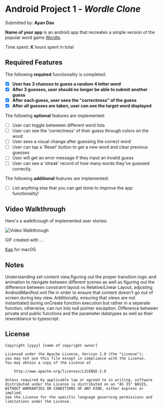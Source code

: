# Android Project 1 - *Wordle Clone*

Submitted by: **Ayan Das**

**Name of your app** is an android app that recreates a simple version of the popular word game [Wordle](https://www.nytimes.com/games/wordle/index.html). 

Time spent: **X** hours spent in total

## Required Features

The following **required** functionality is completed:

- [x] **User has 3 chances to guess a random 4 letter word**
- [x] **After 3 guesses, user should no longer be able to submit another guess**
- [x] **After each guess, user sees the "correctness" of the guess**
- [x] **After all guesses are taken, user can see the target word displayed**

The following **optional** features are implemented:

- [ ] User can toggle betweeen different word lists
- [ ] User can see the 'correctness' of their guess through colors on the word 
- [ ] User sees a visual change after guessing the correct word
- [ ] User can tap a 'Reset' button to get a new word and clear previous guesses
- [ ] User will get an error message if they input an invalid guess
- [ ] User can see a 'streak' record of how many words they've guessed correctly.

The following **additional** features are implemented:

* [ ] List anything else that you can get done to improve the app functionality!

## Video Walkthrough

Here's a walkthrough of implemented user stories:

<img src='https://media.giphy.com/media/v1.Y2lkPTc5MGI3NjExdzIxenlxM2FrOTFuODkwZnpzejZlbXVqaHZuNXpsZThiejFqbTFkMSZlcD12MV9pbnRlcm5hbF9naWZfYnlfaWQmY3Q9Zw/wlMzCfjCxqQW7a7fAk/giphy.gif' title='Video Walkthrough' width='' alt='Video Walkthrough' />

<!-- Replace this with whatever GIF tool you used! -->
GIF created with ...  

[Kap](https://getkap.co/) for macOS
<!-- Recommended tools: 
[ScreenToGif](https://www.screentogif.com/) for Windows
[peek](https://github.com/phw/peek) for Linux. -->

## Notes

Understanding set content view,figuring out the proper transition logic and animation to navigate between different scenes as well as figuring out the difference between constraint layout vs Relative/Linear Layout, adjusting AndroidManifest.xml file in order to ensure that content doesn't go out of screen during key view. Additionally, ensuring that views are not instantiated during onCreate function execution but rather in a seperate function, otherwise, can run into null pointer exception. Difference between private and public functions and the parameter datatypes as well as their resemblance to typescript. 

## License

    Copyright [yyyy] [name of copyright owner]

    Licensed under the Apache License, Version 2.0 (the "License");
    you may not use this file except in compliance with the License.
    You may obtain a copy of the License at

        http://www.apache.org/licenses/LICENSE-2.0

    Unless required by applicable law or agreed to in writing, software
    distributed under the License is distributed on an "AS IS" BASIS,
    WITHOUT WARRANTIES OR CONDITIONS OF ANY KIND, either express or implied.
    See the License for the specific language governing permissions and
    limitations under the License.
